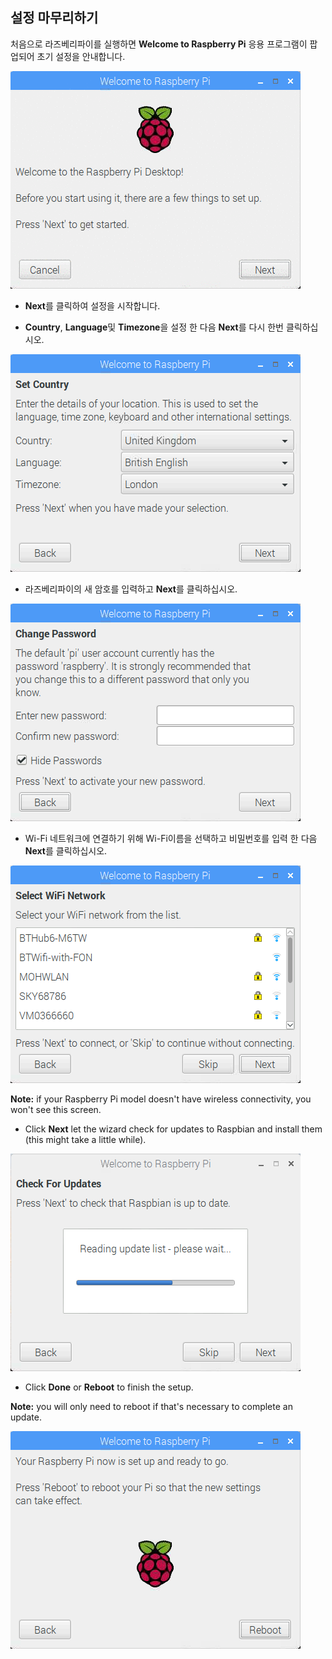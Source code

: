 ## 설정 마무리하기

처음으로 라즈베리파이를 실행하면 **Welcome to Raspberry Pi** 응용 프로그램이 팝업되어 초기 설정을 안내합니다.

![pi wizard](images/piwiz.gif)

+ **Next**를 클릭하여 설정을 시작합니다.

+ **Country**, **Language**및 **Timezone**을 설정 한 다음 **Next**를 다시 한번 클릭하십시오.

![pi wizard country](images/piwiz2.PNG)

+ 라즈베리파이의 새 암호를 입력하고 **Next**를 클릭하십시오.

![pi wizard password](images/piwiz3.PNG)

+ Wi-Fi 네트워크에 연결하기 위해 Wi-Fi이름을 선택하고 비밀번호를 입력 한 다음 **Next**를 클릭하십시오.

![pi wizard wifi](images/piwiz4.PNG)

**Note:** if your Raspberry Pi model doesn't have wireless connectivity, you won't see this screen.

+ Click **Next** let the wizard check for updates to Raspbian and install them (this might take a little while).

![pi wizard updating](images/piwiz6.PNG)

+ Click **Done** or **Reboot** to finish the setup.

**Note:** you will only need to reboot if that's necessary to complete an update.

![pi wizard complete](images/piwiz7.PNG)